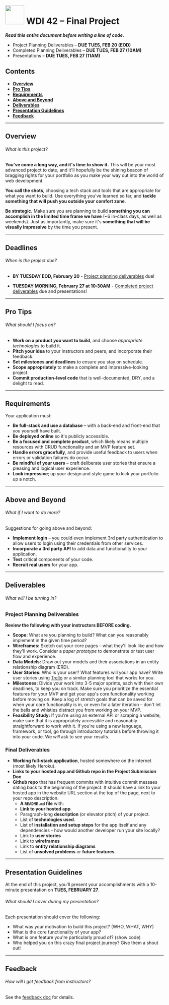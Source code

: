 # <img src="https://cloud.githubusercontent.com/assets/7833470/10899314/63829980-8188-11e5-8cdd-4ded5bcb6e36.png" height="60"> WDI 42 – Final Project
***Read this entire document before writing a line of code.***

* Project Planning Deliverables – **DUE TUES, FEB 20 (EOD)**
* Completed Planning Deliverables – **DUE TUES, FEB 27 (10AM)**
* Presentations – **DUE TUES, FEB 27 (11AM)**

## Contents

* **[Overview](#overview)**
* **[Pro Tips](#pro-tips)**
* **[Requirements](#requirements)**
* **[Above and Beyond](#above-and-beyond)**
* **[Deliverables](#deliverables)**
* **[Presentation Guidelines](#presentation-guidelines)**
* **[Feedback](#feedback)**

---

## Overview

###### What is this project?

**You’ve come a long way, and it's time to show it.** This will be your most advanced project to date, and it'll hopefully be the shining beacon of bragging rights for your portfolio as you make your way out into the world of web development.

**You call the shots**, choosing a tech stack and tools that are appropriate for what you want to build. Use everything you've learned so far, and **tackle something that will push you outside your comfort zone**.

**Be strategic.** Make sure you are planning to build **something you can accomplish in the limited time frame we have** (~6 in-class days, as well as weekends). Just as importantly, make sure it's **something that will be visually impressive** by the time you present.

---

## Deadlines

###### When is the project due?

* **BY TUESDAY EOD, February 20** - [Project planning deliverables](#project-planning-deliverables) due!

* **TUESDAY MORNING, February 27 at 10:30AM** - [Completed project deliverables](#completed-project-deliverables) due and presentations!

---

## Pro Tips

###### What should I focus on?

* **Work on a product *you* want to build**, and choose _appropriate technologies_ to build it.
* **Pitch your idea** to your instructors and peers, and incorporate their feedback. 
* **Set milestones and deadlines** to ensure you stay on schedule.
* **Scope appropriately** to make a complete and impressive-looking project.
* **Commit production-level code** that is well-documented, DRY, and a delight to read.

---

## Requirements

Your application must: 

* **Be full-stack and use a database** – with a back-end and front-end that you yourself have built.
* **Be deployed online** so it's publicly accessible.
* **Be a focused and complete product**, which likely means multiple resources with CRUD functionality and an MVP feature set.
* **Handle errors gracefully**, and provide useful feedback to users when errors or validation failures do occur.
* **Be mindful of your users** – craft deliberate user stories that ensure a pleasing and logical user experience.
* **Look impressive**; up your design and style game to kick your portfolio up a notch.

---

## Above and Beyond

###### What if I want to do more?

Suggestions for going above and beyond:

* **Implement login** – you could even implement 3rd party authentication to allow users to login using their credentials from other services.
* **Incorporate a 3rd party API** to add data and functionality to your application.
* **Test** critical components of your code.
* **Recruit real users** for your app.

---

## Deliverables

###### What will I be turning in?

### Project Planning Deliverables

**Review the following with your instructors BEFORE coding.**

* **Scope:** What are you planning to build? What can you reasonably implement in the given time period?
* **Wireframes:** Sketch out your core pages – what they'll look like and how they'll work. Consider a *paper prototype* to demonstrate or test user flow and experience.
* **Data Models:** Draw out your models and their associations in an entity relationship diagram (ERD).
* **User Stories:** Who is your user? What features will your app have? Write user stories using <a href="https://trello.com" target="_blank">Trello</a> or a similar planning tool that works for you.
* **Milestones:** Divide your work into 3-5 major sprints, each with their own deadlines, to keep you on track. Make sure you prioritize the essential features for your MVP and get your app's core functionality working before moving on. Keep a log of stretch goals that can be saved for when your core functionality is in, or even for a later iteration – don't let the bells and whistles distract you from working on your MVP.
* **Feasibility Study:** If you're using an external API or scraping a website, make sure that it is appropriately accessible and reasonably straightforward to work with it. If you're using a new language, framework, or tool, go through introductory tutorials before throwing it into your code. We *will* ask to see your results.

### Final Deliverables

* **Working full-stack application**, hosted somewhere on the internet (most likely Heroku).
* **Links to your hosted app and Github repo in the Project Submission Doc**
* **Github repo** that has frequent commits with intuitive commit messaes dating back to the beginning of the project. It should have a link to your hosted app in the website URL section at the top of the page, next to your repo description.
  * **A `README.md` file** with:
  * **Link to your hosted app**.
  * Paragraph-long **description** (or elevator pitch) of your project.
  * List of **technologies used**.
  * List of **installation and setup steps** for the app itself and any dependencies - how would another developer run your site locally?
  * Link to **user stories** 
  * Link to **wireframes** 
  * Link to **entity relationship diagrams** 
  * List of **unsolved problems** or **future features**.
---

## Presentation Guidelines

At the end of this project, you'll present your accomplishments with a 10-minute presentation on **TUES, FEBRUARY 27**.

###### What should I cover during my presentation?

Each presentation should cover the following:

* What was your motivation to build this project? (WHO, WHAT, WHY)
* What is the core functionality of your app?
* What is one feature you're particularly proud of? (show code)
* Who helped you on this crazy final project journey? Give them a shout out!

---

## Feedback

###### How will I get feedback from instructors?

See the [feedback doc](feedback.md) for details.
